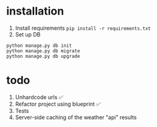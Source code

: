 # installation

1. Install requirements
`pip install -r requirements.txt`
2. Set up DB
```
python manage.py db init
python manage.py db migrate
python manage.py db upgrade
```

# todo

1. Unhardcode urls :white_check_mark:
2. Refactor project using blueprint :white_check_mark:
3. Tests
4. Server-side caching of the weather "api" results
